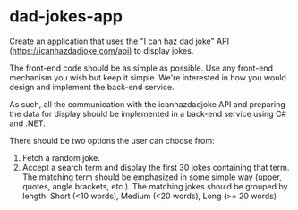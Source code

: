 # dad-jokes-app

Create an application that uses the "I can haz dad joke" API (https://icanhazdadjoke.com/api) to display jokes. 

The front-end code should be as simple as possible. Use any front-end mechanism you wish but keep it simple. We're interested in how you would design and implement the back-end service. 

As such, all the communication with the icanhazdadjoke API and preparing the data for display should be implemented in a back-end service using C# and .NET. 

There should be two options the user can choose from:
1. Fetch a random joke.
2. Accept a search term and display the first 30 jokes containing that term. The matching term should be emphasized in some simple way (upper, quotes, angle brackets, etc.). The matching jokes should be grouped by length: Short (<10 words), Medium (<20 words), Long (>= 20 words)
